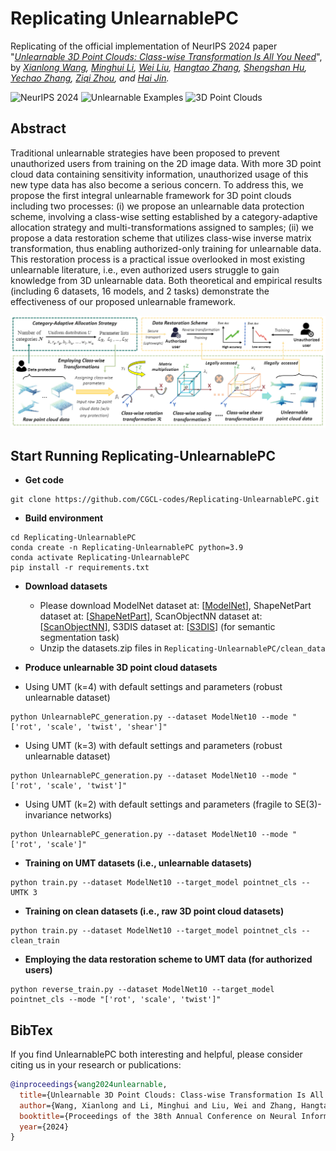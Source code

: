# Replicating UnlearnablePC
Replicating of the official implementation of NeurIPS 2024 paper "*[Unlearnable 3D Point Clouds: Class-wise Transformation Is All You Need](https://arxiv.org/pdf/2410.03644)*", by *[Xianlong Wang](https://wxldragon.github.io/), [Minghui Li](http://trustai.cse.hust.edu.cn/index.htm), [Wei Liu](https://wilmido.github.io/), [Hangtao Zhang](https://scholar.google.com.hk/citations?user=H6wMyNEAAAAJ&hl=zh-CN), [Shengshan Hu](http://trustai.cse.hust.edu.cn/index.htm), [Yechao Zhang](https://scholar.google.com.hk/citations?user=6DN1wxkAAAAJ&hl=zh-CN&oi=ao), [Ziqi Zhou](https://zhou-zi7.github.io/), and [Hai Jin](https://scholar.google.com.hk/citations?user=o02W0aEAAAAJ&hl=zh-CN&oi=ao).*

![NeurIPS 2024](https://img.shields.io/badge/NeurIPS-2024-blue.svg?style=plastic) 
![Unlearnable Examples](https://img.shields.io/badge/Unlearnable-Examples-yellow.svg?style=plastic)
![3D Point Clouds](https://img.shields.io/badge/Point-Clouds-orange.svg?style=plastic)
 


## Abstract
Traditional unlearnable strategies have been proposed to prevent unauthorized users from training on the 2D image data. With more 3D point cloud data containing sensitivity information, unauthorized usage of this new type data has also become a serious concern. To address this, we propose the first integral unlearnable framework for 3D point clouds including two processes: (i) we propose an unlearnable data protection scheme, involving a class-wise setting established by a category-adaptive allocation strategy and multi-transformations assigned to samples; (ii) we propose a data restoration scheme that utilizes class-wise inverse matrix transformation, thus 
enabling authorized-only training for unlearnable data. This restoration process is a practical issue overlooked in most existing unlearnable literature, i.e., even authorized users struggle to gain knowledge from 3D unlearnable data. Both theoretical and empirical results (including 6 datasets, 16 models, and 2 tasks) demonstrate the effectiveness of our proposed unlearnable framework. 
<p align="center">
  <img src="unlearnablepc.png" width="700"/>
</p>

## Start Running Replicating-UnlearnablePC
- **Get code**
```shell 
git clone https://github.com/CGCL-codes/Replicating-UnlearnablePC.git
```

- **Build environment**
```shell
cd Replicating-UnlearnablePC
conda create -n Replicating-UnlearnablePC python=3.9
conda activate Replicating-UnlearnablePC
pip install -r requirements.txt
```

- **Download datasets**
  - Please download ModelNet dataset at: [[ModelNet](https://www.kaggle.com/datasets/chenxaoyu/modelnet-normal-resampled)], ShapeNetPart dataset at: [[ShapeNetPart](https://www.kaggle.com/datasets/mitkir/shapenet)], ScanObjectNN dataset at: [[ScanObjectNN](https://hkust-vgd.github.io/scanobjectnn/)], S3DIS dataset at: [[S3DIS](http://buildingparser.stanford.edu/dataset.html)] (for semantic segmentation task)
  - Unzip the datasets.zip files in ```Replicating-UnlearnablePC/clean_data```


- **Produce unlearnable 3D point cloud datasets**
 - Using UMT (k=4) with default settings and parameters (robust unlearnable dataset)
 ```shell
 python UnlearnablePC_generation.py --dataset ModelNet10 --mode "['rot', 'scale', 'twist', 'shear']"
 ```
 - Using UMT (k=3) with default settings and parameters (robust unlearnable dataset)
 ```shell
 python UnlearnablePC_generation.py --dataset ModelNet10 --mode "['rot', 'scale', 'twist']"
 ```
 - Using UMT (k=2) with default settings and parameters (fragile to SE(3)-invariance networks)
 ```shell
 python UnlearnablePC_generation.py --dataset ModelNet10 --mode "['rot', 'scale']"
 ```

- **Training on UMT datasets (i.e., unlearnable datasets)**
```shell
python train.py --dataset ModelNet10 --target_model pointnet_cls --UMTK 3
```

- **Training on clean datasets (i.e., raw 3D point cloud datasets)**
```shell
python train.py --dataset ModelNet10 --target_model pointnet_cls --clean_train
```

- **Employing the data restoration scheme to UMT data (for authorized users)**
```shell
python reverse_train.py --dataset ModelNet10 --target_model pointnet_cls --mode "['rot', 'scale', 'twist']"
```

## BibTex
If you find UnlearnablePC both interesting and helpful, please consider citing us in your research or publications:
```bibtex
@inproceedings{wang2024unlearnable,
  title={Unlearnable 3D Point Clouds: Class-wise Transformation Is All You Need},
  author={Wang, Xianlong and Li, Minghui and Liu, Wei and Zhang, Hangtao and Hu, Shengshan and Zhang, Yechao and Zhou, Ziqi and Jin, Hai},
  booktitle={Proceedings of the 38th Annual Conference on Neural Information Processing Systems (NeurIPS'24)},
  year={2024}
} 
```





